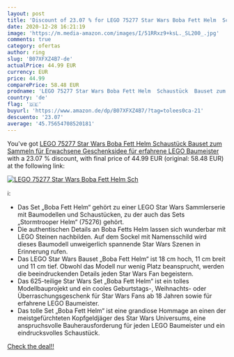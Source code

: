```yaml
---
layout: post
title: 'Discount of 23.07 % for LEGO 75277 Star Wars Boba Fett Helm  Sch'
date: 2020-12-28 16:21:19
image: 'https://m.media-amazon.com/images/I/51RRxz9+ksL._SL200_.jpg'
comments: true
category: ofertas
author: ring
slug: 'B07XFXZ4B7-de'
actualPrice: 44.99 EUR
currency: EUR
price: 44.99
comparePrice: 58.48 EUR
prodname: 'LEGO 75277 Star Wars Boba Fett Helm  Schaustück  Bauset zum Sammeln für Erwachsene  Geschenksidee für erfahrene LEGO Baumeister'
country: 'de'
flag: '🇩🇪'
buyurl: 'https://www.amazon.de/dp/B07XFXZ4B7/?tag=tolees0ca-21'
descuento: '23.07'
average: '45.75654708520181'
---
```


You've got [LEGO 75277 Star Wars Boba Fett Helm  Schaustück  Bauset zum Sammeln für Erwachsene  Geschenksidee für erfahrene LEGO Baumeister](https://www.amazon.de/dp/B07XFXZ4B7/?tag=tolees0ca-21) with a  23.07 % discount, with final price of 44.99 EUR (original: 58.48 EUR) at the following link:

[![LEGO 75277 Star Wars Boba Fett Helm  Sch](https://m.media-amazon.com/images/I/51RRxz9+ksL._SL200_.jpg)](https://www.amazon.de/dp/B07XFXZ4B7/?tag=tolees0ca-21)

ℹ️:

- Das Set „Boba Fett Helm“ gehört zu einer LEGO Star Wars Sammlerserie mit Baumodellen und Schaustücken, zu der auch das Sets „Stormtrooper Helm“ (75276) gehört.
- Die authentischen Details an Boba Fetts Helm lassen sich wunderbar mit LEGO Steinen nachbilden. Auf dem Sockel mit Namensschild wird dieses Baumodell unweigerlich spannende Star Wars Szenen in Erinnerung rufen.
- Das LEGO Star Wars Bauset „Boba Fett Helm“ ist 18 cm hoch, 11 cm breit und 11 cm tief. Obwohl das Modell nur wenig Platz beansprucht, werden die beeindruckenden Details jeden Star Wars Fan begeistern.
- Das 625-teilige Star Wars Set „Boba Fett Helm“ ist ein tolles Modellbauprojekt und ein cooles Geburtstags-, Weihnachts- oder Überraschungsgeschenk für Star Wars Fans ab 18 Jahren sowie für erfahrene LEGO Baumeister.
- Das tolle Set „Boba Fett Helm“ ist eine grandiose Hommage an einen der meistgefürchteten Kopfgeldjäger des Star Wars Universums, eine anspruchsvolle Bauherausforderung für jeden LEGO Baumeister und ein eindrucksvolles Schaustück.

[Check the deal!!](https://www.amazon.de/dp/B07XFXZ4B7/?tag=tolees0ca-21)
